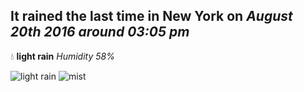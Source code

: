 ## It rained the last time in New York on *August 20th 2016 around 03:05 pm*
💧  **light rain** *Humidity 58%*

![light rain](http://openweathermap.org/img/w/10d.png) ![mist](http://openweathermap.org/img/w/50d.png)

